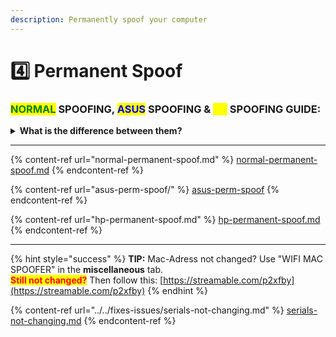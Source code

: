 ```yaml
---
description: Permanently spoof your computer
---
```


# 4️⃣ Permanent Spoof

### <mark style="color:green;">NORMAL</mark> SPOOFING, <mark style="color:blue;">ASUS</mark> SPOOFING & <mark style="color:yellow;">HP</mark> SPOOFING GUIDE:

<details>

<summary><strong>What is the difference between them?</strong></summary>

_<mark style="color:blue;">**ASUS:**</mark>_ _It needs a special spoofing mechanism because it is hard to permanently spoof it. However, Verse can, with just 1 extra step. All other motherboards are just "easy" and **one-click permanently spoofed. So if you're on Asus, choose Asus. Otherwise Normal.**_\
\
_<mark style="color:yellow;">**HP:**</mark>_ _These motherboards should be unlocked before they're able to get spoofed. A USB is required for this, and the process is VERY easy. **Verse is one of the only spoofers that is able to permanently spoof HP.** Follow the HP Unlock steps first._ [_(See HP Permanent)_](broken-reference)

</details>

***

{% content-ref url="normal-permanent-spoof.md" %}
[normal-permanent-spoof.md](normal-permanent-spoof.md)
{% endcontent-ref %}

{% content-ref url="asus-perm-spoof/" %}
[asus-perm-spoof](asus-perm-spoof/)
{% endcontent-ref %}

{% content-ref url="hp-permanent-spoof.md" %}
[hp-permanent-spoof.md](hp-permanent-spoof.md)
{% endcontent-ref %}

***

{% hint style="success" %}
**TIP:** Mac-Adress not changed? Use "WIFI MAC SPOOFER" in the **miscellaneous** tab.\
<mark style="color:red;">**Still not changed?**</mark> Then follow this: [https://streamable.com/p2xfby](https://streamable.com/p2xfby)
{% endhint %}

{% content-ref url="../../fixes-issues/serials-not-changing.md" %}
[serials-not-changing.md](../../fixes-issues/serials-not-changing.md)
{% endcontent-ref %}

